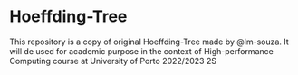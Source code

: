 # Hoeffding-Tree
This repository is a copy of original Hoeffding-Tree made by @lm-souza. It will de used for academic purpose in the context of High-performance Computing course at University of Porto 2022/2023 2S
